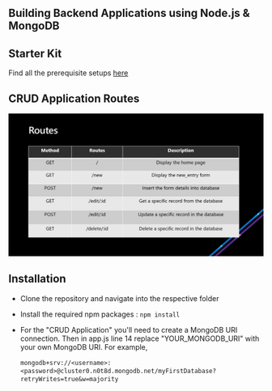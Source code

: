 ## Building Backend Applications using Node.js & MongoDB

## Starter Kit
Find all the prerequisite setups <a href="https://docs.google.com/document/d/1Vb8ZTe55spV8R8cXcsZVEGSzok3S87N2EYLhrIsD02c/edit?usp=sharing">here</a>

## CRUD Application Routes
![](Images/Routes.JPG)

## Installation

- Clone the repository and navigate into the respective folder

- Install the required npm packages : 
`npm install` 

- For the "CRUD Application" you'll need to create a MongoDB URI connection. Then in app.js line 14 replace "YOUR_MONGODB_URI" with your own MongoDB URI. For example,
  ```
  mongodb+srv://<username>:<password>@cluster0.n0t8d.mongodb.net/myFirstDatabase?retryWrites=true&w=majority
  ```
